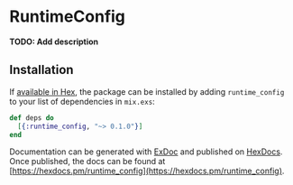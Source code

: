 # RuntimeConfig

**TODO: Add description**

## Installation

If [available in Hex](https://hex.pm/docs/publish), the package can be installed
by adding `runtime_config` to your list of dependencies in `mix.exs`:

```elixir
def deps do
  [{:runtime_config, "~> 0.1.0"}]
end
```

Documentation can be generated with [ExDoc](https://github.com/elixir-lang/ex_doc)
and published on [HexDocs](https://hexdocs.pm). Once published, the docs can
be found at [https://hexdocs.pm/runtime_config](https://hexdocs.pm/runtime_config).

